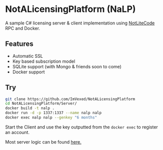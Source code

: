 # NotALicensingPlatform (NaLP)
A sample C# licensing server & client implementation using [NotLiteCode](https://github.com/ImVexed/NotLiteCode) RPC and Docker.

## Features
 - Automatic SSL
 - Key based subscription model
 - SQLite support (with Mongo & friends soon to come)
 - Docker support
 
 ## Try
 
 ```bash
 git clone https://github.com/ImVexed/NotALicensingPlatform
 cd NotALicensingPlatform/Server/
 docker build -t nalp .
 docker run -d -p 1337:1337 --name nalp nalp
 docker exec nalp nalp --genkey "6 months"
 ```
 
 Start the Client and use the key outputted from the `docker exec` to register an account.
 
 Most server logic can be found [here.](https://github.com/ImVexed/NotALicensingPlatform/blob/master/Server/NLC/SharedClass.cs)
